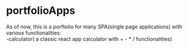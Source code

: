 # portfolioApps
As of now, this is a porftolio for many SPA(single page applications) with various functionalities:
<br/>
-calculator( a classic react app calculator with + - * / functionalities) 
